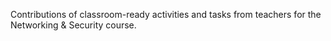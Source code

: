 Contributions of classroom-ready activities and tasks from teachers for the Networking & Security course.